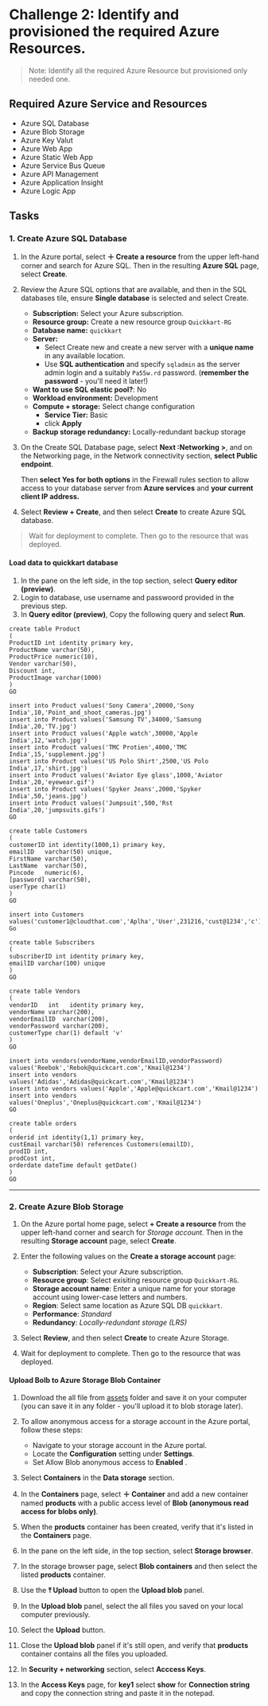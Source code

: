 # Challenge 2: Identify and provisioned the required Azure Resources.


> Note: Identify all the required Azure Resource but provisioned only needed one.

## Required Azure Service and Resources
- Azure SQL Database
- Azure Blob Storage
- Azure Key Valut
- Azure Web App
- Azure Static Web App
- Azure Service Bus Queue
- Azure API Management
- Azure Application Insight
- Azure Logic App


## Tasks

### 1. Create Azure SQL Database 
1. In the Azure portal, select **＋ Create a resource** from the upper left-hand corner and search for Azure SQL. Then in the resulting **Azure SQL** page, select **Create**.

2. Review the Azure SQL options that are available, and then in the SQL databases tile, ensure **Single database** is selected and select Create.
    - **Subscription:** Select your Azure subscription.
    - **Resource group:** Create a new resource group `Quickkart-RG`
    - **Database name:** `quickkart`
    - **Server:** 
        - Select Create new and create a new server with a **unique
        name** in any available location. 
        - Use **SQL authentication** and specify `sqladmin` as the server admin login and a suitably `Pa55w.rd` password. (**remember the password** - you'll need it later!)
    - **Want to use SQL elastic pool?**: No
    - **Workload environment:** Development
    - **Compute + storage:** Select change configuration
        - **Service Tier:** Basic
        - click **Apply**
    - **Backup storage redundancy:** Locally-redundant backup storage

3. On the Create SQL Database page, select **Next :Networking >**, and on the Networking page, in the Network connectivity section, **select Public endpoint**. 

   Then **select Yes for both options** in the Firewall rules section to allow access to your database server from **Azure services** and **your current client IP address.**

4. Select **Review + Create**, and then select **Create** to create Azure SQL database.<br>

> Wait for deployment to complete. Then go to the resource that was deployed.

#### Load data to **quickkart** database
1. In the pane on the left side, in the top section, select **Query editor (preview)**.
1. Login to database, use username and passwoord provided in the previous step.
1. In **Query editor (preview)**, Copy the following query and select **Run**.
```
create table Product
(
ProductID int identity primary key,
ProductName varchar(50),
ProductPrice numeric(10),
Vendor varchar(50),
Discount int,
ProductImage varchar(1000)
)
GO

insert into Product values('Sony Camera',20000,'Sony India',10,'Point_and_shoot_cameras.jpg')
insert into Product values('Samsung TV',34000,'Samsung India',20,'TV.jpg')
insert into Product values('Apple watch',30000,'Apple India',12,'watch.jpg')
insert into Product values('TMC Protien',4000,'TMC India',15,'supplement.jpg')
insert into Product values('US Polo Shirt',2500,'US Polo India',17,'shirt.jpg')
insert into Product values('Aviator Eye glass',1000,'Aviator India',20,'eyewear.gif')
insert into Product values('Spyker Jeans',2000,'Spyker India',50,'jeans.jpg')
insert into Product values('Jumpsuit',500,'Rst India',20,'jumpsuits.gifs')
GO

create table Customers
(
customerID int identity(1000,1) primary key,
emailID   varchar(50) unique,
FirstName varchar(50),
LastName  varchar(50),
Pincode   numeric(6),
[password] varchar(50),
userType char(1)
)
GO

insert into Customers values('customer1@cloudthat.com','Aplha','User',231216,'cust@1234','c')
Go

create table Subscribers
(
subscriberID int identity primary key,
emailID varchar(100) unique
)
GO

create table Vendors
(
vendorID   int   identity primary key,
vendorName varchar(200),
vendorEmailID  varchar(200),
vendorPassword varchar(200),
customerType char(1) default 'v'
)
GO

insert into vendors(vendorName,vendorEmailID,vendorPassword) values('Reebok','Rebok@quickcart.com','Kmail@1234')
insert into vendors values('Adidas','Adidas@quickcart.com','Kmail@1234')
insert into vendors values('Apple','Apple@quickcart.com','Kmail@1234')
insert into vendors values('Oneplus','Oneplus@quickcart.com','Kmail@1234')
GO

create table orders
(
orderid int identity(1,1) primary key,
custEmail varchar(50) references Customers(emailID),
prodID int,
prodCost int,
orderdate dateTime default getDate()
)
GO

```

<hr>

### 2. Create Azure Blob Storage

1. On the Azure portal home page, select **+ Create a resource** from the upper left-hand corner and search for *Storage account*. Then in the resulting **Storage account** page, select **Create**.
1. Enter the following values on the **Create a storage account** page:
    - **Subscription**: Select your Azure subscription.
    - **Resource group**:  Select exisiting resource group `Quickkart-RG`.
    - **Storage account name**: Enter a unique name for your storage account using lower-case letters and numbers.
    - **Region**:  Select same location as Azure SQL DB `quickkart`.
    - **Performance**: *Standard*
    - **Redundancy**: *Locally-redundant storage (LRS)*

1. Select **Review**, and then select **Create** to create Azure Storage.<br>
1. Wait for deployment to complete. Then go to the resource that was deployed.

#### Upload Bolb to Azure Storage Blob Container

1. Download the all file from [assets](../assets) folder and save it on your computer (you can save it in any folder - you'll upload it to blob storage later).
1. To allow anonymous access for a storage account in the Azure portal, follow these steps:
   - Navigate to your storage account in the Azure portal.
   - Locate the **Configuration** setting under **Settings**.
   - Set Allow Blob anonymous access to **Enabled** .
1. Select **Containers** in the **Data storage** section.
1. In the **Containers** page, select **&#65291; Container** and add a new container named **products** with a public access level of **Blob (anonymous read access for blobs only)**.
1. When the **products** container has been created, verify that it's listed in the **Containers** page.
1. In the pane on the left side, in the top section, select **Storage browser**.
1. In the storage browser page, select **Blob containers** and then select the listed **products** container.

1. Use the **&#10514; Upload** button to open the **Upload blob** panel.
1. In the **Upload blob** panel, select the all files you saved on your local computer previously. 
1. Select the **Upload** button.
1. Close the **Upload blob** panel if it's still open, and verify that **products** container contains all the files you uploaded.
1. In **Security + networking** section, select **Acccess Keys**.
1. In the **Access Keys** page, for **key1** select **show** for **Connection string** and copy the connection string and paste it in the notepad.
